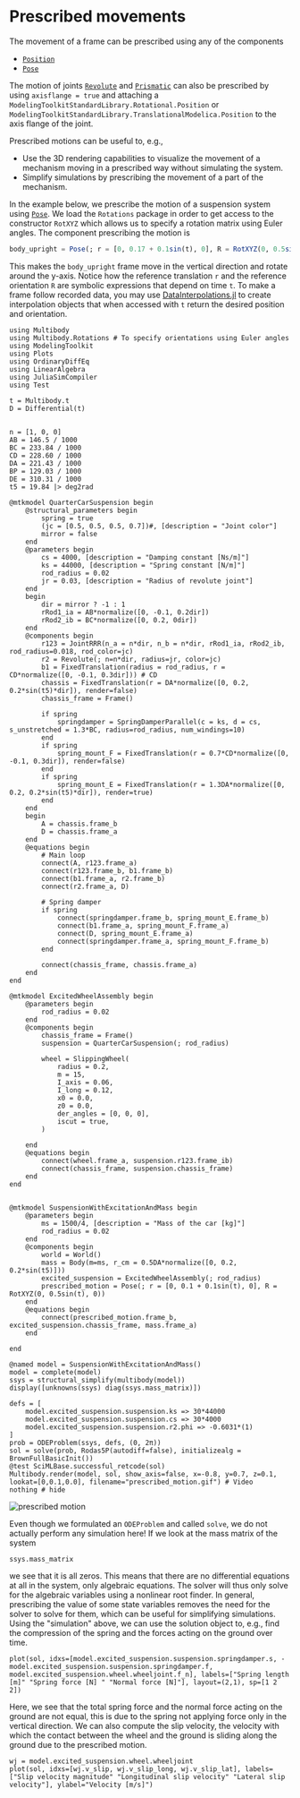# Prescribed movements

The movement of a frame can be prescribed using any of the components
- [`Position`](@ref)
- [`Pose`](@ref)

The motion of joints [`Revolute`](@ref) and [`Prismatic`](@ref) can also be prescribed by using `axisflange = true` and attaching a `ModelingToolkitStandardLibrary.Rotational.Position` or `ModelingToolkitStandardLibrary.TranslationalModelica.Position` to the axis flange of the joint.


Prescribed motions can be useful to, e.g.,
- Use the 3D rendering capabilities to visualize the movement of a mechanism moving in a prescribed way without simulating the system.
- Simplify simulations by prescribing the movement of a part of the mechanism. 


In the example below, we prescribe the motion of a suspension system using [`Pose`](@ref). We load the `Rotations` package in order to get access to the constructor `RotXYZ` which allows us to specify a rotation matrix using Euler angles. The component prescribing the motion is
```julia
body_upright = Pose(; r = [0, 0.17 + 0.1sin(t), 0], R = RotXYZ(0, 0.5sin(t), 0))
```
This makes the `body_upright` frame move in the vertical direction and rotate around the y-axis. Notice how the reference translation `r` and the reference orientation `R` are symbolic expressions that depend on time `t`. To make a frame follow recorded data, you may use [DataInterpolations.jl](https://docs.sciml.ai/DataInterpolations/stable/) to create interpolation objects that when accessed with `t` return the desired position and orientation.

```@example PRESCRIBED_POSE
using Multibody
using Multibody.Rotations # To specify orientations using Euler angles
using ModelingToolkit
using Plots
using OrdinaryDiffEq
using LinearAlgebra
using JuliaSimCompiler
using Test

t = Multibody.t
D = Differential(t)


n = [1, 0, 0]
AB = 146.5 / 1000
BC = 233.84 / 1000
CD = 228.60 / 1000
DA = 221.43 / 1000
BP = 129.03 / 1000
DE = 310.31 / 1000
t5 = 19.84 |> deg2rad

@mtkmodel QuarterCarSuspension begin
    @structural_parameters begin
        spring = true
        (jc = [0.5, 0.5, 0.5, 0.7])#, [description = "Joint color"]
        mirror = false
    end
    @parameters begin
        cs = 4000, [description = "Damping constant [Ns/m]"]
        ks = 44000, [description = "Spring constant [N/m]"]
        rod_radius = 0.02
        jr = 0.03, [description = "Radius of revolute joint"]
    end
    begin
        dir = mirror ? -1 : 1
        rRod1_ia = AB*normalize([0, -0.1, 0.2dir])
        rRod2_ib = BC*normalize([0, 0.2, 0dir])
    end
    @components begin
        r123 = JointRRR(n_a = n*dir, n_b = n*dir, rRod1_ia, rRod2_ib, rod_radius=0.018, rod_color=jc)
        r2 = Revolute(; n=n*dir, radius=jr, color=jc)
        b1 = FixedTranslation(radius = rod_radius, r = CD*normalize([0, -0.1, 0.3dir])) # CD
        chassis = FixedTranslation(r = DA*normalize([0, 0.2, 0.2*sin(t5)*dir]), render=false)
        chassis_frame = Frame()
        
        if spring
            springdamper = SpringDamperParallel(c = ks, d = cs, s_unstretched = 1.3*BC, radius=rod_radius, num_windings=10)
        end
        if spring
            spring_mount_F = FixedTranslation(r = 0.7*CD*normalize([0, -0.1, 0.3dir]), render=false) 
        end
        if spring
            spring_mount_E = FixedTranslation(r = 1.3DA*normalize([0, 0.2, 0.2*sin(t5)*dir]), render=true)
        end
    end
    begin
        A = chassis.frame_b
        D = chassis.frame_a
    end
    @equations begin
        # Main loop
        connect(A, r123.frame_a)
        connect(r123.frame_b, b1.frame_b)
        connect(b1.frame_a, r2.frame_b)
        connect(r2.frame_a, D)

        # Spring damper
        if spring
            connect(springdamper.frame_b, spring_mount_E.frame_b)
            connect(b1.frame_a, spring_mount_F.frame_a)
            connect(D, spring_mount_E.frame_a)
            connect(springdamper.frame_a, spring_mount_F.frame_b)
        end

        connect(chassis_frame, chassis.frame_a)
    end
end

@mtkmodel ExcitedWheelAssembly begin
    @parameters begin
        rod_radius = 0.02
    end
    @components begin
        chassis_frame = Frame()
        suspension = QuarterCarSuspension(; rod_radius)

        wheel = SlippingWheel(
            radius = 0.2,
            m = 15,
            I_axis = 0.06,
            I_long = 0.12,
            x0 = 0.0,
            z0 = 0.0,
            der_angles = [0, 0, 0],
            iscut = true,
        )

    end
    @equations begin
        connect(wheel.frame_a, suspension.r123.frame_ib)
        connect(chassis_frame, suspension.chassis_frame)
    end
end


@mtkmodel SuspensionWithExcitationAndMass begin
    @parameters begin
        ms = 1500/4, [description = "Mass of the car [kg]"]
        rod_radius = 0.02
    end
    @components begin
        world = World()
        mass = Body(m=ms, r_cm = 0.5DA*normalize([0, 0.2, 0.2*sin(t5)]))
        excited_suspension = ExcitedWheelAssembly(; rod_radius)
        prescribed_motion = Pose(; r = [0, 0.1 + 0.1sin(t), 0], R = RotXYZ(0, 0.5sin(t), 0))
    end
    @equations begin
        connect(prescribed_motion.frame_b, excited_suspension.chassis_frame, mass.frame_a)
    end

end

@named model = SuspensionWithExcitationAndMass()
model = complete(model)
ssys = structural_simplify(multibody(model))
display([unknowns(ssys) diag(ssys.mass_matrix)])

defs = [
    model.excited_suspension.suspension.ks => 30*44000
    model.excited_suspension.suspension.cs => 30*4000
    model.excited_suspension.suspension.r2.phi => -0.6031*(1)
]
prob = ODEProblem(ssys, defs, (0, 2π))
sol = solve(prob, Rodas5P(autodiff=false), initializealg = BrownFullBasicInit()) 
@test SciMLBase.successful_retcode(sol)
Multibody.render(model, sol, show_axis=false, x=-0.8, y=0.7, z=0.1, lookat=[0,0.1,0.0], filename="prescribed_motion.gif") # Video
nothing # hide
```

![prescribed motion](prescribed_motion.gif)

Even though we formulated an `ODEProblem` and called `solve`, we do not actually perform any simulation here! If we look at the mass matrix of the system
```@example PRESCRIBED_POSE
ssys.mass_matrix
```
we see that it is all zeros. This means that there are no differential equations at all in the system, only algebraic equations. The solver will thus only solve for the algebraic variables using a nonlinear root finder. In general, prescribing the value of some state variables removes the need for the solver to solve for them, which can be useful for simplifying simulations. Using the "simulation" above, we can use the solution object to, e.g., find the compression of the spring and the forces acting on the ground over time.

```@example PRESCRIBED_POSE
plot(sol, idxs=[model.excited_suspension.suspension.springdamper.s, -model.excited_suspension.suspension.springdamper.f, model.excited_suspension.wheel.wheeljoint.f_n], labels=["Spring length [m]" "Spring force [N] " "Normal force [N]"], layout=(2,1), sp=[1 2 2])
```
Here, we see that the total spring force and the normal force acting on the ground are not equal, this is due to the spring not applying force only in the vertical direction. We can also compute the slip velocity, the velocity with which the contact between the wheel and the ground is sliding along the ground due to the prescribed motion.

```@example PRESCRIBED_POSE
wj = model.excited_suspension.wheel.wheeljoint
plot(sol, idxs=[wj.v_slip, wj.v_slip_long, wj.v_slip_lat], labels=["Slip velocity magnitude" "Longitudinal slip velocity" "Lateral slip velocity"], ylabel="Velocity [m/s]")
```

